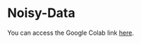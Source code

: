 # Noisy-Data

You can access the Google Colab link [here](https://colab.research.google.com/drive/1-PQecR8fFMO08VblZ5LMofUtCAGyhYX7?usp=sharing).
